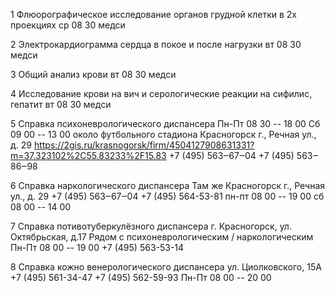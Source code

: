 1 Флюорографическое исследование органов грудной клетки в 2х проекциях
  ср 08 30 медси

2 Электрокардиограмма сердца в покое и после нагрузки
  вт 08 30 медси

3 Общий анализ крови
  вт 08 30 медси

4 Исследование крови на вич и серологические реакции на сифилис, гепатит
  вт 08 30 медси

5 Справка психоневрологического диспансера
  Пн-Пт 08 30 -- 18 00
     Сб 09 00 -- 13 00
  около футбольного стадиона
  Красногорск г., Речная ул., д. 29
  https://2gis.ru/krasnogorsk/firm/4504127908631331?m=37.323102%2C55.83233%2F15.83
  +7 (495) 563‒67‒04
  +7 (495) 563‒86‒98

6 Справка наркологического диспансера
  Там же
  Красногорск г., Речная ул., д. 29
  +7 (495) 563‒67‒04
  +7 (495) 564-53-81
  пн-пт 08 00 -- 19 00
     сб 08 00 -- 14 00

7 Справка потивотуберкулёзного диспансера
  г. Красногорск, ул. Октябрьская, д.17
  Рядом с психоневрологическим / наркологическим
  Пн-Пт 08 00 -- 19 00
  +7 (495) 563-53-14

8 Справка кожно венерологического диспансера
  ул. Циолковского, 15А
  +7 (495) 561-34-47
  +7 (495) 562-59-93
  Пн-Пт 08 00 -- 20 00
